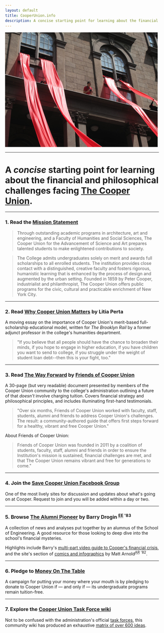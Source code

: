```yaml
---
layout: default
title: CooperUnion.info
description: A concise starting point for learning about the financial and philosophical challenges facing The Cooper Union.
---
```


![Photo by Pete Halupka](red-ribbons.jpg)

---

# A _concise_ starting point for learning about the **financial and philosophical challenges** facing [The Cooper Union](http://cooper.edu).

---

### 1. Read the [Mission Statement](http://cooper.edu/about/mission-vision)

>Through outstanding academic programs in architecture, art and engineering, and a Faculty of Humanities and Social Sciences, The Cooper Union for the Advancement of Science and Art prepares talented students to make enlightened contributions to society.

>The College admits undergraduates solely on merit and awards full scholarships to all enrolled students. The institution provides close contact with a distinguished, creative faculty and fosters rigorous, humanistic learning that is enhanced by the process of design and augmented by the urban setting. Founded in 1859 by Peter Cooper, industrialist and philanthropist, The Cooper Union offers public programs for the civic, cultural and practicable enrichment of New York City.

---

### 2. Read [Why Cooper Union Matters](http://www.brooklynrail.org/2011/12/local/why-cooper-union-matters) by Litia Perta

A moving essay on the importance of Cooper Union's merit-based full-scholarship educational model, written for _The Brooklyn Rail_ by a former adjunct professor in the college's humanities department.

> "If you believe that all people should have the chance to broaden their minds, if you hope to engage in higher education, if you have children you want to send to college, if you struggle under the weight of student loan debt--then this is your fight, too."

---

### 3. Read [The Way Forward](http://friendsofcooperunion.org/wp/wp-content/uploads/2012/03/CooperUnion_TheWayForward.pdf) by [Friends of Cooper Union](http://friendsofcooperunion.org)

A 30-page (but very readable) document presented by members of the Cooper Union community to the college's administration outlining a future of that _doesn't_ involve charging tuition. Covers financial strategy and philosophical principles, and includes illuminating first-hand testimonials.

> "Over six months, Friends of Cooper Union worked with faculty, staff, students, alumni and friends to address Cooper Union's challenges. The result: a community-authored guide that offers first steps forward for a healthy, vibrant and free Cooper Union."

About Friends of Cooper Union:

> Friends of Cooper Union was founded in 2011 by a coalition of students, faculty, staff, alumni and friends in order to ensure the Institution's mission is sustained, financial challenges are met, and that The Cooper Union remains vibrant and free for generations to come."

---

### 4. Join the [Save Cooper Union Facebook Group](http://facebook.com/groups/SaveCooperUnion/)

One of the most lively sites for discussion and updates about what's going on at Cooper. Request to join and you will be added within a day or two.

---

### 5. Browse [The Alumni Pioneer](http://www.notnicemusic.com/Cassandra/cooper.html) by Barry Drogin <sup><abbr title="Electrical Engineering">EE</abbr> '83</sup>

A collection of news and analyses put together by an alumnus of the School of Engineering. A good resource for those looking to deep dive into the school's financial mysteries.

Highlights include Barry's [multi-part video guide to Cooper's financial crisis](http://tinyurl.com/canbgkt), and the site's section of [comics and infographics](http://demonofdebt.com) by Matt Arnold<sup><abbr title="School of Architecture">AR</abbr> '82</sup>.

---

### 6. Pledge to [Money On The Table](http://freecooperunion.com)

A campaign for putting your money where your mouth is by pledging to donate to Cooper Union if — and only if — its undergraduate programs remain tuition-free.

---

### 7. Explore the [Cooper Union Task Force wiki](http://cooperuniontaskforce.com)

Not to be confused with the administration's official [task forces](https://taskforce.cooper.edu/about), this community wiki has produced an exhaustive [matrix of over 600 ideas](http://cooperuniontaskforce.com/wiki/tiki-index.php?page=Matrix).